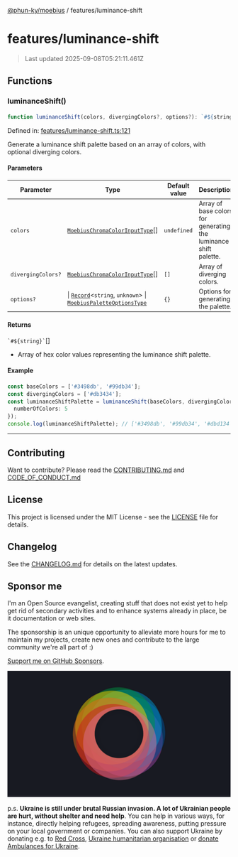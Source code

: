 [@phun-ky/moebius](../README.md) / features/luminance-shift

# features/luminance-shift

> Last updated 2025-09-08T05:21:11.461Z

##

## Functions

### luminanceShift()

```ts
function luminanceShift(colors, divergingColors?, options?): `#${string}`[];
```

Defined in: [features/luminance-shift.ts:121](https://github.com/phun-ky/moebius/blob/main/src/features/luminance-shift.ts#L121)

Generate a luminance shift palette based on an array of colors, with optional diverging colors.

#### Parameters

| Parameter          | Type                                                                                                                                                                                        | Default value | Description                                                      |
| ------------------ | ------------------------------------------------------------------------------------------------------------------------------------------------------------------------------------------- | ------------- | ---------------------------------------------------------------- |
| `colors`           | [`MoebiusChromaColorInputType`](../types.md#moebiuschromacolorinputtype)\[]                                                                                                                 | `undefined`   | Array of base colors for generating the luminance shift palette. |
| `divergingColors?` | [`MoebiusChromaColorInputType`](../types.md#moebiuschromacolorinputtype)\[]                                                                                                                 | `[]`          | Array of diverging colors.                                       |
| `options?`         | \| [`Record`](https://www.typescriptlang.org/docs/handbook/utility-types.html#recordkeys-type)<`string`, `unknown`> \| [`MoebiusPaletteOptionsType`](../types.md#moebiuspaletteoptionstype) | `{}`          | Options for generating the palette.                              |

#### Returns

`` `#${string}` ``\[]

- Array of hex color values representing the luminance shift palette.

#### Example

```ts
const baseColors = ['#3498db', '#99db34'];
const divergingColors = ['#db3434'];
const luminanceShiftPalette = luminanceShift(baseColors, divergingColors, {
  numberOfColors: 5
});
console.log(luminanceShiftPalette); // ['#3498db', '#99db34', '#dbd134', '#db3434', '#8f34db']
```

---

## Contributing

Want to contribute? Please read the [CONTRIBUTING.md](https://github.com/phun-ky/moebius/blob/main/CONTRIBUTING.md) and [CODE_OF_CONDUCT.md](https://github.com/phun-ky/moebius/blob/main/CODE_OF_CONDUCT.md)

## License

This project is licensed under the MIT License - see the [LICENSE](https://github.com/phun-ky/moebius/blob/main/LICENSE) file for details.

## Changelog

See the [CHANGELOG.md](https://github.com/phun-ky/moebius/blob/main/CHANGELOG.md) for details on the latest updates.

## Sponsor me

I'm an Open Source evangelist, creating stuff that does not exist yet to help get rid of secondary activities and to enhance systems already in place, be it documentation or web sites.

The sponsorship is an unique opportunity to alleviate more hours for me to maintain my projects, create new ones and contribute to the large community we're all part of :)

[Support me on GitHub Sponsors](https://github.com/sponsors/phun-ky).

![logo](https://github.com/phun-ky/moebius/blob/main/public/images/logo/logo-ring.png?raw=true)

p.s. **Ukraine is still under brutal Russian invasion. A lot of Ukrainian people are hurt, without shelter and need help**. You can help in various ways, for instance, directly helping refugees, spreading awareness, putting pressure on your local government or companies. You can also support Ukraine by donating e.g. to [Red Cross](https://www.icrc.org/en/donate/ukraine), [Ukraine humanitarian organisation](https://savelife.in.ua/en/donate-en/#donate-army-card-weekly) or [donate Ambulances for Ukraine](https://www.gofundme.com/f/help-to-save-the-lives-of-civilians-in-a-war-zone).
